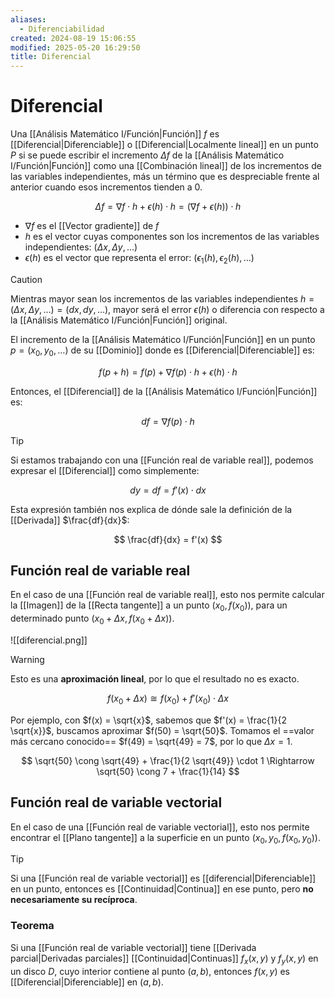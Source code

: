 ```yaml
---
aliases:
  - Diferenciabilidad
created: 2024-08-19 15:06:55
modified: 2025-05-20 16:29:50
title: Diferencial
---
```


# Diferencial

Una [[Análisis Matemático I/Función|Función]] $f$ es [[Diferencial|Diferenciable]] o [[Diferencial|Localmente lineal]] en un punto $P$ si se puede escribir el incremento $\Delta f$ de la [[Análisis Matemático I/Función|Función]] como una [[Combinación lineal]] de los incrementos de las variables independientes, más un término que es despreciable frente al anterior cuando esos incrementos tienden a $0$.

$$
\Delta f =
\nabla f \cdot h + \epsilon(h) \cdot h =
\left( \nabla f + \epsilon(h) \right) \cdot h
$$

- $\nabla f$ es el [[Vector gradiente]] de $f$
- $h$ es el vector cuyas componentes son los incrementos de las variables independientes: $(\Delta x, \Delta y, \dots)$
- $\epsilon(h)$ es el vector que representa el error: $(\epsilon_1 (h), \epsilon_2 (h), \dots)$

> [!caution]
> Mientras mayor sean los incrementos de las variables independientes $h = (\Delta x, \Delta y, \dots) = (dx, dy, \dots)$, mayor será el error $\epsilon(h)$ o diferencia con respecto a la [[Análisis Matemático I/Función|Función]] original.

El incremento de la [[Análisis Matemático I/Función|Función]] en un punto $p = (x_0, y_0, \dots)$ de su [[Dominio]] donde es [[Diferencial|Diferenciable]] es:

$$
f(p + h) = f(p) + \nabla f(p) \cdot h + \epsilon(h) \cdot h
$$

Entonces, el [[Diferencial]] de la [[Análisis Matemático I/Función|Función]] es:

$$
df = \nabla f(p) \cdot h
$$

> [!tip]
> Si estamos trabajando con una [[Función real de variable real]], podemos expresar el [[Diferencial]] como simplemente:
>
> $$
> dy = df = f'(x) \cdot dx
> $$
>
> Esta expresión también nos explica de dónde sale la definición de la [[Derivada]] $\frac{df}{dx}$:
>
> $$
> \frac{df}{dx} = f'(x)
> $$

## Función real de variable real

En el caso de una [[Función real de variable real]], esto nos permite calcular la [[Imagen]] de la [[Recta tangente]] a un punto $\left( x_0, f(x_0) \right)$, para un determinado punto $\left( x_0 + \Delta x, f(x_0 + \Delta x) \right)$.

![[diferencial.png]]

> [!warning]
> Esto es una **aproximación lineal**, por lo que el resultado no es exacto.
>
> $$f(x_0 + \Delta x) \cong f(x_0) + f'(x_0) \cdot \Delta x$$

Por ejemplo, con $f(x) = \sqrt{x}$, sabemos que $f'(x) = \frac{1}{2 \sqrt{x}}$, buscamos aproximar $f(50) = \sqrt{50}$. Tomamos el ==valor más cercano conocido== $f(49) = \sqrt{49} = 7$, por lo que $\Delta x = 1$.

$$
\sqrt{50} \cong \sqrt{49} + \frac{1}{2 \sqrt{49}} \cdot 1 \Rightarrow
\sqrt{50} \cong 7 + \frac{1}{14}
$$

## Función real de variable vectorial

En el caso de una [[Función real de variable vectorial]], esto nos permite encontrar el [[Plano tangente]] a la superficie en un punto $\left( x_0, y_0, f(x_0, y_0) \right)$.

> [!tip]
> Si una [[Función real de variable vectorial]] es [[diferencial|Diferenciable]] en un punto, entonces es [[Continuidad|Continua]] en ese punto, pero **no necesariamente su recíproca**.

### Teorema

Si una [[Función real de variable vectorial]] tiene [[Derivada parcial|Derivadas parciales]] [[Continuidad|Continuas]] $f_x (x,y)$ y $f_y (x,y)$ en un disco $D$, cuyo interior contiene al punto $(a, b)$, entonces $f(x, y)$ es [[Diferencial|Diferenciable]] en $(a, b)$.
